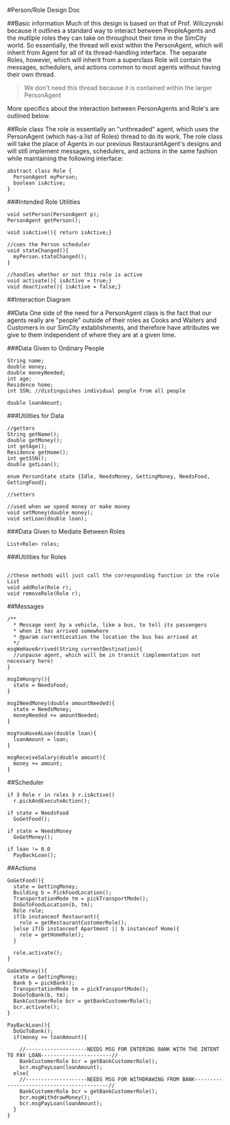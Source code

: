#Person/Role Design Doc

##Basic information
Much of this design is based on that of Prof. Wilczynski because it outlines a standard way to interact between PeopleAgents and the mutliple roles they can take on throughout their time in the SimCity world. So essentially, the thread will exist within the PersonAgent, which will inherit from Agent for all of its thread-handling interface. The separate Roles, however, which will inherit from a superclass Role will contain the messages, schedulers, and actions common to most agents without having their own thread. 
> We don't need this thread because it is contained within the larger PersonAgent

More specifics about the interaction between PersonAgents and Role's are outlined below.

##Role class
The role is essentially an "unthreaded" agent, which uses the PersonAgent (which has-a list of Roles) thread to do its work. The role class will take the place of Agents in our previous RestaurantAgent's designs and will still implement messages, schedulers, and actions in the same fashion while maintaining the following interface:

```
abstract class Role {
  PersonAgent myPerson;
  boolean isActive;
}
```

###Intended Role Utilities
```
void setPerson(PersonAgent p);
PersonAgent getPerson();

void isActive(){ return isActive;}

//cues the Person scheduler
void stateChanged(){
  myPerson.stateChanged();
}

//handles whether or not this role is active
void activate(){ isActive = true;}
void deactivate(){ isActive = false;}
```
##Interaction Diagram


##Data
One side of the need for a PersonAgent class is the fact that our agents really are "people" outside of their roles as Cooks and Waiters and Customers in our SimCity establishments, and therefore have attributes we give to them independent of where they are at a given time.

###Data Given to Ordinary People
```
String name;
double money;
double moneyNeeded;
int age;
Residence home;
int SSN; //distinguishes individual people from all people

double loanAmount;
```

###Utilities for Data
```
//getters
String getName();
double getMoney();
int getAge();
Residence getHome();
int getSSN();
double getLoan();

enum PersonState state {Idle, NeedsMoney, GettingMoney, NeedsFood, GettingFood};

//setters

//used when we spend money or make money
void setMoney(double money);
void setLoan(double loan);
```

###Data Given to Mediate Between Roles
```
List<Role> roles;
```

###Utilities for Roles
```

//these methods will just call the corresponding function in the role List
void addRole(Role r);
void removeRole(Role r);
```

##Messages
```
/**
  * Message sent by a vehicle, like a bus, to tell its passengers
  * when it has arrived somewhere
  * @param currentLocation the location the bus has arrived at
  */
msgWeHaveArrived(String currentDestination){
  //unpause agent, which will be in transit (implementation not necessary here)
}

msgImHungry(){
  state = NeedsFood;
}

msgINeedMoney(double amountNeeded){
  state = NeedsMoney;
  moneyNeeded += amountNeeded;
}

msgYouHaveALoan(double loan){
  loanAmount = loan;
}

msgReceiveSalary(double amount){
  money += amount;
}
```

##Scheduler
```
if ∃ Role r in roles ∋ r.isActive()
  r.pickAndExecuteAction();
  
if state = NeedsFood
  GoGetFood();
  
if state = NeedsMoney
  GoGetMoney();
  
if loan != 0.0
  PayBackLoan();
```

##Actions
```
GoGetFood(){
  state = GettingMoney;
  Building b = PickFoodLocation();
  TransportationMode tm = pickTransportMode();
  DoGoToFoodLocation(b, tm);
  Role role;
  if(b instanceof Restaurant){
    role = getRestaurantCustomerRole();
  }else if(b instanceof Apartment || b instanceof Home){
    role = getHomeRole();
  }
  
  role.activate();
}

GoGetMoney(){
  state = GettingMoney;
  Bank b = pickBank();
  TransportationMode tm = pickTransportMode();
  DoGoToBank(b, tm);
  BankCustomerRole bcr = getBankCustomerRole();
  bcr.activate();
}

PayBackLoan(){
  DoGoToBank();
  if(money >= loanAmount){
  
    //--------------------NEEDS MSG FOR ENTERING BANK WITH THE INTENT TO PAY LOAN-----------------------//
    BankCustomerRole bcr = getBankCustomerRole();
    bcr.msgPayLoan(loanAmount);
  else{
    //--------------------NEEDS MSG FOR WITHDRAWING FROM BANK------------------------------------------//
    BankCustomerRole bcr = getBankCustomerRole();
    bcr.msgWithdrawMoney();
    bcr.msgPayLoan(loanAmount);
  }
}
```
